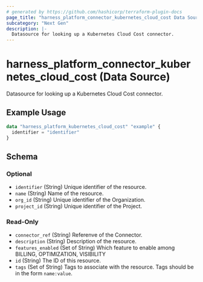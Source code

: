 ```yaml
---
# generated by https://github.com/hashicorp/terraform-plugin-docs
page_title: "harness_platform_connector_kubernetes_cloud_cost Data Source - terraform-provider-harness"
subcategory: "Next Gen"
description: |-
  Datasource for looking up a Kubernetes Cloud Cost connector.
---
```


# harness_platform_connector_kubernetes_cloud_cost (Data Source)

Datasource for looking up a Kubernetes Cloud Cost connector.

## Example Usage

```terraform
data "harness_platform_kubernetes_cloud_cost" "example" {
  identifier = "identifier"
}
```

<!-- schema generated by tfplugindocs -->
## Schema

### Optional

- `identifier` (String) Unique identifier of the resource.
- `name` (String) Name of the resource.
- `org_id` (String) Unique identifier of the Organization.
- `project_id` (String) Unique identifier of the Project.

### Read-Only

- `connector_ref` (String) Referenve of the Connector.
- `description` (String) Description of the resource.
- `features_enabled` (Set of String) Which feature to enable among BILLING, OPTIMIZATION, VISIBILITY
- `id` (String) The ID of this resource.
- `tags` (Set of String) Tags to associate with the resource. Tags should be in the form `name:value`.


